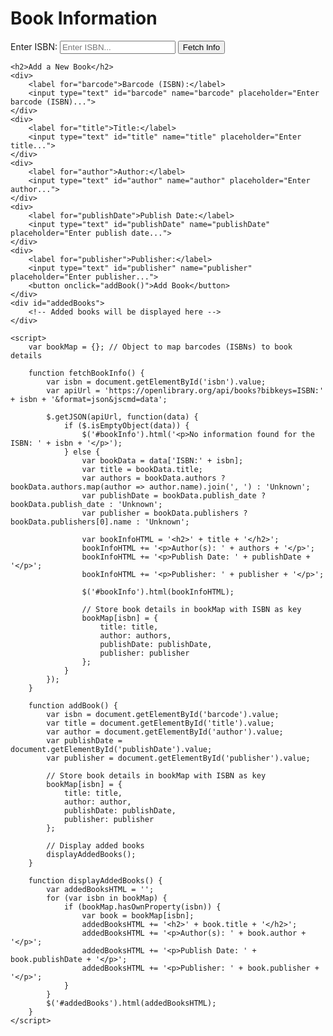 <!DOCTYPE html>
<html lang="en">
<head>
    <meta charset="UTF-8">
    <meta name="viewport" content="width=device-width, initial-scale=1.0">
    <title>Book Information</title>
    <script src="https://code.jquery.com/jquery-3.6.0.min.js"></script>
</head>
<body>
    <h1>Book Information</h1>
    <div>
        <label for="isbn">Enter ISBN:</label>
        <input type="text" id="isbn" name="isbn" placeholder="Enter ISBN...">
        <button onclick="fetchBookInfo()">Fetch Info</button>
    </div>
    <div id="bookInfo">
        <!-- Book information will be displayed here -->
    </div>

    <h2>Add a New Book</h2>
    <div>
        <label for="barcode">Barcode (ISBN):</label>
        <input type="text" id="barcode" name="barcode" placeholder="Enter barcode (ISBN)...">
    </div>
    <div>
        <label for="title">Title:</label>
        <input type="text" id="title" name="title" placeholder="Enter title...">
    </div>
    <div>
        <label for="author">Author:</label>
        <input type="text" id="author" name="author" placeholder="Enter author...">
    </div>
    <div>
        <label for="publishDate">Publish Date:</label>
        <input type="text" id="publishDate" name="publishDate" placeholder="Enter publish date...">
    </div>
    <div>
        <label for="publisher">Publisher:</label>
        <input type="text" id="publisher" name="publisher" placeholder="Enter publisher...">
        <button onclick="addBook()">Add Book</button>
    </div>
    <div id="addedBooks">
        <!-- Added books will be displayed here -->
    </div>

    <script>
        var bookMap = {}; // Object to map barcodes (ISBNs) to book details

        function fetchBookInfo() {
            var isbn = document.getElementById('isbn').value;
            var apiUrl = 'https://openlibrary.org/api/books?bibkeys=ISBN:' + isbn + '&format=json&jscmd=data';

            $.getJSON(apiUrl, function(data) {
                if ($.isEmptyObject(data)) {
                    $('#bookInfo').html('<p>No information found for the ISBN: ' + isbn + '</p>');
                } else {
                    var bookData = data['ISBN:' + isbn];
                    var title = bookData.title;
                    var authors = bookData.authors ? bookData.authors.map(author => author.name).join(', ') : 'Unknown';
                    var publishDate = bookData.publish_date ? bookData.publish_date : 'Unknown';
                    var publisher = bookData.publishers ? bookData.publishers[0].name : 'Unknown';

                    var bookInfoHTML = '<h2>' + title + '</h2>';
                    bookInfoHTML += '<p>Author(s): ' + authors + '</p>';
                    bookInfoHTML += '<p>Publish Date: ' + publishDate + '</p>';
                    bookInfoHTML += '<p>Publisher: ' + publisher + '</p>';

                    $('#bookInfo').html(bookInfoHTML);

                    // Store book details in bookMap with ISBN as key
                    bookMap[isbn] = {
                        title: title,
                        author: authors,
                        publishDate: publishDate,
                        publisher: publisher
                    };
                }
            });
        }

        function addBook() {
            var isbn = document.getElementById('barcode').value;
            var title = document.getElementById('title').value;
            var author = document.getElementById('author').value;
            var publishDate = document.getElementById('publishDate').value;
            var publisher = document.getElementById('publisher').value;

            // Store book details in bookMap with ISBN as key
            bookMap[isbn] = {
                title: title,
                author: author,
                publishDate: publishDate,
                publisher: publisher
            };

            // Display added books
            displayAddedBooks();
        }

        function displayAddedBooks() {
            var addedBooksHTML = '';
            for (var isbn in bookMap) {
                if (bookMap.hasOwnProperty(isbn)) {
                    var book = bookMap[isbn];
                    addedBooksHTML += '<h2>' + book.title + '</h2>';
                    addedBooksHTML += '<p>Author(s): ' + book.author + '</p>';
                    addedBooksHTML += '<p>Publish Date: ' + book.publishDate + '</p>';
                    addedBooksHTML += '<p>Publisher: ' + book.publisher + '</p>';
                }
            }
            $('#addedBooks').html(addedBooksHTML);
        }
    </script>
</body>
</html>
